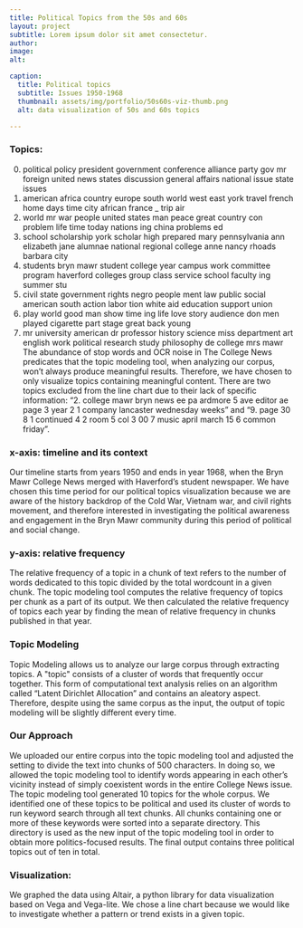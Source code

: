```yaml
---
title: Political Topics from the 50s and 60s
layout: project
subtitle: Lorem ipsum dolor sit amet consectetur.
author:
image:
alt: 

caption:
  title: Political topics
  subtitle: Issues 1950-1968
  thumbnail: assets/img/portfolio/50s60s-viz-thumb.png
  alt: data visualization of 50s and 60s topics

---
```


 <div id="vis"></div>


### Topics:
0.	political policy president government conference alliance party gov mr foreign united news states discussion general affairs national issue state issues
1.	american africa country europe south world west east york travel french home days time city african france _ trip air
3.	world mr war people united states man peace great country con problem life time today nations ing china problems ed
4.	school scholarship york scholar high prepared mary pennsylvania ann elizabeth jane alumnae national regional college anne nancy rhoads barbara city
5.	students bryn mawr student college year campus work committee program haverford colleges group class service school faculty ing summer stu
6.	civil state government rights negro people ment law public social american south action labor tion white aid education support union
7.	play world good man show time ing life love story audience don men played cigarette part stage great back young
8.	mr university american dr professor history science miss department art english work political research study philosophy de college mrs mawr
    The abundance of stop words and OCR noise in The College News predicates that the topic modeling tool, when analyzing our corpus, won’t always produce meaningful results. Therefore, we have chosen to only visualize topics containing meaningful content. There are two topics excluded from the line chart due to their lack of specific information: “2. college mawr bryn news ee pa ardmore 5 ave editor ae page 3 year 2 1 company lancaster wednesday weeks” and “9. page 30 8 1 continued 4 2 room 5 col 3 00 7 music april march 15 6 common friday”.

### x-axis: timeline and its context 
   Our timeline starts from years 1950 and ends in year 1968, when the Bryn Mawr College News merged with Haverford’s student newspaper. We have chosen this time period for our political topics visualization because we are aware of the history backdrop of the Cold War, Vietnam war, and civil rights movement, and therefore interested in investigating the political awareness and engagement in the Bryn Mawr community during this period of political and social change.
    
### y-axis: relative frequency 
   The relative frequency of a topic in a chunk of text refers to the number of words dedicated to this topic divided by the total wordcount in a given chunk. The topic modeling tool computes the relative frequency of topics per chunk as a part of its output. We then calculated the relative frequency of topics each year by finding the mean of relative frequency in chunks published in that year.
    
### Topic Modeling
   Topic Modeling allows us to analyze our large corpus through extracting topics. A "topic" consists of a cluster of words that frequently occur together. This form of computational text analysis relies on an algorithm called “Latent Dirichlet Allocation” and contains an aleatory aspect. Therefore, despite using the same corpus as the input, the output of topic modeling will be slightly different every time.
    
### Our Approach
   We uploaded our entire corpus into the topic modeling tool and adjusted the setting to divide the text into chunks of 500 characters. In doing so, we allowed the topic modeling tool to identify words appearing in each other’s vicinity instead of simply coexistent words in the entire College News issue. The topic modeling tool generated 10 topics for the whole corpus. We identified one of these topics to be political and used its cluster of words to run keyword search through all text chunks. All chunks containing one or more of these keywords were sorted into a separate directory. This directory is used as the new input of the topic modeling tool in order to obtain more politics-focused results. The final output contains three political topics out of ten in total.
    
### Visualization:
   We graphed the data using Altair, a python library for data visualization based on Vega and Vega-lite. We chose a line chart because we would like to investigate whether a pattern or trend exists in a given topic.



<script type="text/javascript" src="https://cdn.jsdelivr.net/npm//vega@5"></script>
  <script type="text/javascript" src="https://cdn.jsdelivr.net/npm//vega-lite@4.8.1"></script>
  <script type="text/javascript" src="https://cdn.jsdelivr.net/npm//vega-embed@6"></script>

  <script>
    (function(vegaEmbed) {
      var spec = {
  "config": {"view": {"continuousWidth": 400, "continuousHeight": 300}},
  "layer": [
    {
      "mark": {"type": "circle", "size": 100},
      "encoding": {
        "color": {"type": "nominal", "field": "topics"},
        "opacity": {"value": 0},
        "tooltip": [
          {"type": "nominal", "field": "topics"},
          {"type": "quantitative", "field": "year"},
          {"type": "quantitative", "field": "frequency"}
        ],
        "x": {
          "type": "quantitative",
          "axis": {"labels": true},
          "field": "year",
          "scale": {"domain": [1950, 1968]}
        },
        "y": {
          "type": "quantitative",
          "axis": {"format": "%"},
          "field": "frequency"
        }
      },
      "selection": {
        "selector001": {
          "type": "single",
          "on": "mouseover",
          "fields": ["topics"],
          "nearest": true
        }
      },
      "width": 600
    },
    {
      "mark": {"type": "line", "size": 80},
      "encoding": {
        "color": {"type": "nominal", "field": "topics"},
        "size": {
          "condition": {"value": 1, "selection": {"not": "selector001"}},
          "value": 3
        },
        "x": {
          "type": "quantitative",
          "axis": {"labels": true},
          "field": "year",
          "scale": {"domain": [1950, 1968]}
        },
        "y": {
          "type": "quantitative",
          "axis": {"format": "%"},
          "field": "frequency"
        }
      },
      "selection": {
        "selector002": {
          "type": "interval",
          "bind": "scales",
          "encodings": ["x", "y"]
        }
      }
    }
  ],
  "data": {"name": "data-f8992e10ceec51faf6149a6c3a6fad0c"},
  "$schema": "https://vega.github.io/schema/vega-lite/v4.8.1.json",
  "datasets": {
    "data-f8992e10ceec51faf6149a6c3a6fad0c": [
      {
        "year": 1950,
        "frequency": 0.08365528,
        "topics": "0 political policy president"
      },
      {
        "year": 1951,
        "frequency": 0.086651768,
        "topics": "0 political policy president"
      },
      {
        "year": 1952,
        "frequency": 0.10245801,
        "topics": "0 political policy president"
      },
      {
        "year": 1953,
        "frequency": 0.095670854,
        "topics": "0 political policy president"
      },
      {
        "year": 1954,
        "frequency": 0.091141254,
        "topics": "0 political policy president"
      },
      {
        "year": 1955,
        "frequency": 0.108422952,
        "topics": "0 political policy president"
      },
      {
        "year": 1956,
        "frequency": 0.133524831,
        "topics": "0 political policy president"
      },
      {
        "year": 1957,
        "frequency": 0.094296642,
        "topics": "0 political policy president"
      },
      {
        "year": 1958,
        "frequency": 0.092239324,
        "topics": "0 political policy president"
      },
      {
        "year": 1959,
        "frequency": 0.102711491,
        "topics": "0 political policy president"
      },
      {
        "year": 1960,
        "frequency": 0.117320309,
        "topics": "0 political policy president"
      },
      {
        "year": 1961,
        "frequency": 0.115216605,
        "topics": "0 political policy president"
      },
      {
        "year": 1962,
        "frequency": 0.134210709,
        "topics": "0 political policy president"
      },
      {
        "year": 1963,
        "frequency": 0.103588938,
        "topics": "0 political policy president"
      },
      {
        "year": 1964,
        "frequency": 0.12677287,
        "topics": "0 political policy president"
      },
      {
        "year": 1965,
        "frequency": 0.108846218,
        "topics": "0 political policy president"
      },
      {
        "year": 1966,
        "frequency": 0.098047314,
        "topics": "0 political policy president"
      },
      {
        "year": 1967,
        "frequency": 0.101747903,
        "topics": "0 political policy president"
      },
      {
        "year": 1968,
        "frequency": 0.116105099,
        "topics": "0 political policy president"
      },
      {
        "year": 1950,
        "frequency": 0.07359118,
        "topics": "1 american africa country"
      },
      {
        "year": 1951,
        "frequency": 0.063181311,
        "topics": "1 american africa country"
      },
      {
        "year": 1952,
        "frequency": 0.070181935,
        "topics": "1 american africa country"
      },
      {
        "year": 1953,
        "frequency": 0.082931046,
        "topics": "1 american africa country"
      },
      {
        "year": 1954,
        "frequency": 0.081918462,
        "topics": "1 american africa country"
      },
      {
        "year": 1955,
        "frequency": 0.075185207,
        "topics": "1 american africa country"
      },
      {
        "year": 1956,
        "frequency": 0.062703472,
        "topics": "1 american africa country"
      },
      {
        "year": 1957,
        "frequency": 0.075508239,
        "topics": "1 american africa country"
      },
      {
        "year": 1958,
        "frequency": 0.0788983,
        "topics": "1 american africa country"
      },
      {
        "year": 1959,
        "frequency": 0.084398451,
        "topics": "1 american africa country"
      },
      {
        "year": 1960,
        "frequency": 0.087377347,
        "topics": "1 american africa country"
      },
      {
        "year": 1961,
        "frequency": 0.079291544,
        "topics": "1 american africa country"
      },
      {
        "year": 1962,
        "frequency": 0.07053521,
        "topics": "1 american africa country"
      },
      {
        "year": 1963,
        "frequency": 0.083436823,
        "topics": "1 american africa country"
      },
      {
        "year": 1964,
        "frequency": 0.05878277,
        "topics": "1 american africa country"
      },
      {
        "year": 1965,
        "frequency": 0.059878124,
        "topics": "1 american africa country"
      },
      {
        "year": 1966,
        "frequency": 0.085051282,
        "topics": "1 american africa country"
      },
      {
        "year": 1967,
        "frequency": 0.065736734,
        "topics": "1 american africa country"
      },
      {
        "year": 1968,
        "frequency": 0.066359901,
        "topics": "1 american africa country"
      },
      {"year": 1950, "frequency": 0.173987847, "topics": "3 world mr war"},
      {"year": 1951, "frequency": 0.2088206, "topics": "3 world mr war"},
      {"year": 1952, "frequency": 0.181735997, "topics": "3 world mr war"},
      {"year": 1953, "frequency": 0.183377615, "topics": "3 world mr war"},
      {"year": 1954, "frequency": 0.175326017, "topics": "3 world mr war"},
      {"year": 1955, "frequency": 0.165509376, "topics": "3 world mr war"},
      {"year": 1956, "frequency": 0.183958095, "topics": "3 world mr war"},
      {"year": 1957, "frequency": 0.176985286, "topics": "3 world mr war"},
      {"year": 1958, "frequency": 0.167609681, "topics": "3 world mr war"},
      {"year": 1959, "frequency": 0.199395574, "topics": "3 world mr war"},
      {"year": 1960, "frequency": 0.199123296, "topics": "3 world mr war"},
      {"year": 1961, "frequency": 0.197880655, "topics": "3 world mr war"},
      {"year": 1962, "frequency": 0.190216437, "topics": "3 world mr war"},
      {"year": 1963, "frequency": 0.13885432, "topics": "3 world mr war"},
      {"year": 1964, "frequency": 0.11948527, "topics": "3 world mr war"},
      {"year": 1965, "frequency": 0.156991457, "topics": "3 world mr war"},
      {"year": 1966, "frequency": 0.151631655, "topics": "3 world mr war"},
      {"year": 1967, "frequency": 0.161773414, "topics": "3 world mr war"},
      {"year": 1968, "frequency": 0.158035185, "topics": "3 world mr war"},
      {
        "year": 1950,
        "frequency": 0.081879226,
        "topics": "6 civil state government"
      },
      {
        "year": 1951,
        "frequency": 0.09916593,
        "topics": "6 civil state government"
      },
      {
        "year": 1952,
        "frequency": 0.084749929,
        "topics": "6 civil state government"
      },
      {
        "year": 1953,
        "frequency": 0.085430004,
        "topics": "6 civil state government"
      },
      {
        "year": 1954,
        "frequency": 0.092161141,
        "topics": "6 civil state government"
      },
      {
        "year": 1955,
        "frequency": 0.080549893,
        "topics": "6 civil state government"
      },
      {
        "year": 1956,
        "frequency": 0.114679453,
        "topics": "6 civil state government"
      },
      {
        "year": 1957,
        "frequency": 0.083694652,
        "topics": "6 civil state government"
      },
      {
        "year": 1958,
        "frequency": 0.077636525,
        "topics": "6 civil state government"
      },
      {
        "year": 1959,
        "frequency": 0.089162468,
        "topics": "6 civil state government"
      },
      {
        "year": 1960,
        "frequency": 0.116001684,
        "topics": "6 civil state government"
      },
      {
        "year": 1961,
        "frequency": 0.09701756,
        "topics": "6 civil state government"
      },
      {
        "year": 1962,
        "frequency": 0.129575398,
        "topics": "6 civil state government"
      },
      {
        "year": 1963,
        "frequency": 0.116972183,
        "topics": "6 civil state government"
      },
      {
        "year": 1964,
        "frequency": 0.139502904,
        "topics": "6 civil state government"
      },
      {
        "year": 1965,
        "frequency": 0.11302331,
        "topics": "6 civil state government"
      },
      {
        "year": 1966,
        "frequency": 0.100065294,
        "topics": "6 civil state government"
      },
      {
        "year": 1967,
        "frequency": 0.139377943,
        "topics": "6 civil state government"
      },
      {
        "year": 1968,
        "frequency": 0.131244364,
        "topics": "6 civil state government"
      }
    ]
  }
};
      var embedOpt = {"renderer": "svg", "mode": "vega-lite"};

      function showError(el, error){
          el.innerHTML = ('<div class="error" style="color:red;">'
                          + '<p>JavaScript Error: ' + error.message + '</p>'
                          + "<p>This usually means there's a typo in your chart specification. "
                          + "See the javascript console for the full traceback.</p>"
                          + '</div>');
          throw error;
      }
      const el = document.getElementById('vis');
      vegaEmbed("#vis", spec, embedOpt)
        .catch(error => showError(el, error));
    })(vegaEmbed);

  </script>
